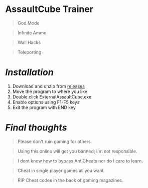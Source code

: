 # AssaultCube Trainer
> God Mode

> Infinite Ammo

> Wall Hacks

> Teleporting

# ***Installation***
1. Download and unzip from [releases](https://github.com/BrandoTheDev/AssaultCubeTrainer/releases/download/v1/ExternalAssaultCube.exe)
2. Move the program to where you like
3. Double click ExternalAssaultCube.exe
4. Enable options using F1-F5 keys
5. Exit the program with END key

# ***Final thoughts***

> Please don't ruin gaming for others.

> Using this online will get you banned; I'm not responsible.

> I dont know how to bypass AntiCheats nor do I care to learn.

> Cheat in single player games all you want.

> RIP Cheat codes in the back of gaming magazines.
